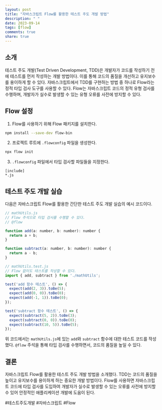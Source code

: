 ```yaml
---
layout: post
title: "자바스크립트 Flow를 활용한 테스트 주도 개발 방법"
description: " "
date: 2023-09-14
tags: [flow]
comments: true
share: true
---
```


## 소개

테스트 주도 개발(Test Driven Development, TDD)은 개발자가 코드를 작성하기 전에 테스트를 먼저 작성하는 개발 방법이다. 이를 통해 코드의 품질을 개선하고 유지보수를 용이하게 할 수 있다. 자바스크립트에서 TDD를 구현하는 방법 중 하나로 Flow라는 정적 타입 검사 도구를 사용할 수 있다. Flow는 자바스크립트 코드의 정적 유형 검사를 수행하며, 개발자가 실수로 발생할 수 있는 유형 오류를 사전에 방지할 수 있다.

## Flow 설정

1. Flow를 사용하기 위해 Flow 패키지를 설치한다.

```bash
npm install --save-dev flow-bin
```

2. 프로젝트 루트에 `.flowconfig` 파일을 생성한다.

```bash
npx flow init
```

3. `.flowconfig` 파일에서 타입 검사할 파일들을 지정한다.

```text
[include]
*.js
```

## 테스트 주도 개발 실습

다음은 자바스크립트 Flow를 활용한 간단한 테스트 주도 개발 실습의 예시 코드이다.

```javascript
// mathUtils.js
// Flow 주석으로 타입 검사를 수행할 수 있다.
// @flow

function add(a: number, b: number): number {
  return a + b;
}

function subtract(a: number, b: number): number {
  return a - b;
}
```

```javascript
// mathUtils.test.js
// Flow 없이도 테스트를 작성할 수 있다.
import { add, subtract } from './mathUtils';

test('add 함수 테스트', () => {
  expect(add(2, 3)).toBe(5);
  expect(add(0, 0)).toBe(0);
  expect(add(-1, 1)).toBe(0);
});

test('subtract 함수 테스트', () => {
  expect(subtract(5, 2)).toBe(3);
  expect(subtract(0, 0)).toBe(0);
  expect(subtract(10, 5)).toBe(5);
});
```

위 코드에서는 `mathUtils.js`에 있는 `add`와 `subtract` 함수에 대한 테스트 코드를 작성했다. `@flow` 주석을 통해 타입 검사를 수행하면서, 코드의 품질을 높일 수 있다.

## 결론

자바스크립트 Flow를 활용한 테스트 주도 개발 방법을 소개했다. TDD는 코드의 품질을 높이고 유지보수를 용이하게 하는 중요한 개발 방법이다. Flow를 사용하면 자바스크립트 코드에 타입 검사를 도입하여 개발자가 실수로 발생할 수 있는 오류를 사전에 방지할 수 있어 안정적인 애플리케이션 개발에 도움이 된다.

#테스트주도개발 #자바스크립트 #Flow